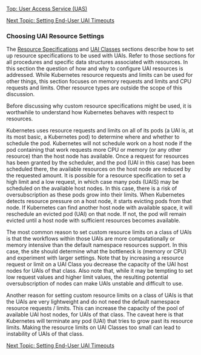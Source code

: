 [Top: User Access Service (UAS)](User_Access_Service_UAS.md)

[Next Topic: Setting End-User UAI Timeouts](Setting_UAI_Timeouts.md)

### Choosing UAI Resource Settings

The [Resource Specifications](Resource_Specifications.md) and [UAI Classes](UAI_Classes.md) sections describe how to set up resource specifications to be used with UAIs. Refer to those sections for all procedures and specific data structures associated with resources. In this section the question of how and why to configure UAI resources is addressed. While Kubernetes resource requests and limits can be used for other things, this section focuses on memory requests and limits and CPU requests and limits. Other resource types are outside the scope of this discussion.

Before discussing why custom resource specifications might be used, it is worthwhile to understand how Kubernetes behaves with respect to resources.

Kubernetes uses resource requests and limits on all of its pods (a UAI is, at its most basic, a Kubernetes pod) to determine where and whether to schedule the pod. Kubernetes will not schedule work on a host node if the pod containing that work requests more CPU or memory (or any other resource) than the host node has available. Once a request for resources has been granted by the scheduler, and the pod (UAI in this case) has been scheduled there, the available resources on the host node are reduced by the requested amount. It is possible for a resource specification to set a high limit and a low request, in which case many pods (UAIS) may be scheduled on the available host nodes. In this case, there is a risk of oversubscription as these pods grow into their limits. When Kubernetes detects resource pressure on a host node, it starts evicting pods from that node. If Kubernetes can find another host node with available space, it will reschedule an evicted pod (UAI) on that node. If not, the pod will remain evicted until a host node with sufficient resources becomes available.

The most common reason to set custom resource limits on a class of UAIs is that the workflows within those UAIs are more computationally or memory intensive than the default namespace resources support. In this case, the site should determine what the bottleneck is (memory or CPU) and experiment with larger settings. Note that by increasing a resource request or limit on a UAI Class you decrease the capacity of the UAI host nodes for UAIs of that class. Also note that, while it may be tempting to set low request values and higher limit values, the resulting potential oversubscription of nodes can make UAIs unstable and difficult to use.

Another reason for setting custom resource limits on a class of UAIs is that the UAIs are very lightweight and do not need the default namespace resource requests / limits. This can increase the capacity of the pool of available UAI host nodes, for UAIs of that class. The caveat here is that Kubernetes will terminate any pod (UAI) that tries to grow past its resource limits. Making the resource limits on UAI Classes too small can lead to instability of UAIs of that class.

[Next Topic: Setting End-User UAI Timeouts](Setting_UAI_Timeouts.md)
